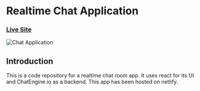 # Realtime Chat Application

### [Live Site](https://world-leaders-chatroom.netlify.app/)

![Chat Application](https://i.ibb.co/vDhx8Md/Whats-App-Image-2021-01-26-at-02-01-43.jpg)

## Introduction
This is a code repository for a realtime chat room app. It uses react for its UI and ChatEngine.io as a backend. This app has been hosted on netlify.
